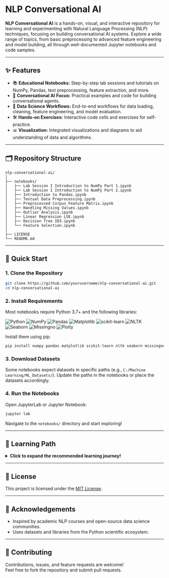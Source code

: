 # NLP Conversational AI

**NLP Conversational AI** is a hands-on, visual, and interactive repository for learning and experimenting with Natural Language Processing (NLP) techniques, focusing on building conversational AI systems. Explore a wide range of topics, from basic preprocessing to advanced feature engineering and model building, all through well-documented Jupyter notebooks and code samples.

---

## ✨ Features

- 📚 **Educational Notebooks:** Step-by-step lab sessions and tutorials on NumPy, Pandas, text preprocessing, feature extraction, and more.
- 🤖 **Conversational AI Focus:** Practical examples and code for building conversational agents.
- 🔬 **Data Science Workflows:** End-to-end workflows for data loading, cleaning, feature engineering, and model evaluation.
- 🛠️ **Hands-on Exercises:** Interactive code cells and exercises for self-practice.
- 📊 **Visualization:** Integrated visualizations and diagrams to aid understanding of data and algorithms.

---

## 🗂️ Repository Structure

```plaintext
nlp-conversational-ai/
│
├── notebooks/
│   ├── Lab Session I Introduction to NumPy Part 1.ipynb
│   ├── Lab Session I Introduction to NumPy Part 2.ipynb
│   ├── Introduction to Pandas.ipynb
│   ├── Textual Data Preprocessing.ipynb
│   ├── Preprocessed Corpus Feature Matrix.ipynb
│   ├── Handling Missing Values.ipynb
│   ├── Outlier Analysis.ipynb
│   ├── Linear Regression LSE.ipynb
│   ├── Decision Tree ID3.ipynb
│   └── Feature Selection.ipynb
│
├── LICENSE
└── README.md
```

---

## 🏁 Quick Start

### 1. Clone the Repository

```bash
git clone https://github.com/yourusername/nlp-conversational-ai.git
cd nlp-conversational-ai
```

### 2. Install Requirements

Most notebooks require Python 3.7+ and the following libraries:

![Python](https://img.shields.io/badge/-Python-3776AB?logo=python&logoColor=white)
![NumPy](https://img.shields.io/badge/-NumPy-013243?logo=numpy)
![Pandas](https://img.shields.io/badge/-Pandas-150458?logo=pandas)
![Matplotlib](https://img.shields.io/badge/-Matplotlib-11557c?logo=matplotlib)
![scikit-learn](https://img.shields.io/badge/-scikit--learn-f7931e?logo=scikit-learn&logoColor=white)
![NLTK](https://img.shields.io/badge/-NLTK-9C27B0?logo=nltk)
![Seaborn](https://img.shields.io/badge/-Seaborn-43b02a?logo=seaborn)
![Missingno](https://img.shields.io/badge/-missingno-00bcd4)
![Plotly](https://img.shields.io/badge/-Plotly-3f4f75?logo=plotly)

Install them using pip:

```bash
pip install numpy pandas matplotlib scikit-learn nltk seaborn missingno plotly
```

### 3. Download Datasets

Some notebooks expect datasets in specific paths (e.g., `C:/Machine Learning/ML_Datasets/`). Update the paths in the notebooks or place the datasets accordingly.

### 4. Run the Notebooks

Open JupyterLab or Jupyter Notebook:

```bash
jupyter lab
```

Navigate to the `notebooks/` directory and start exploring!

---

## 🧭 Learning Path

<details>
<summary><strong>Click to expand the recommended learning journey!</strong></summary>

1. <img src="https://img.icons8.com/color/48/000000/numpy.png" width="20"/> **NumPy & Pandas:**  
   Start with the basics of numerical and tabular data manipulation.

2. <img src="https://img.icons8.com/color/48/000000/text.png" width="20"/> **Text Preprocessing:**  
   Learn how to clean and prepare text data for NLP tasks.

3. <img src="https://img.icons8.com/color/48/000000/feature-extraction.png" width="20"/> **Feature Engineering:**  
   Explore methods to convert text into numerical features (TDM, TF-IDF, etc.).

4. <img src="https://img.icons8.com/color/48/000000/artificial-intelligence.png" width="20"/> **Modeling:**  
   Apply machine learning models for classification, regression, and conversational AI.

5. <img src="https://img.icons8.com/color/48/000000/experimental-data.png" width="20"/> **Advanced Topics:**  
   Outlier analysis, feature selection, and more.

</details>

---

## 📜 License

This project is licensed under the [MIT License](LICENSE).

---

## 🙏 Acknowledgements

- Inspired by academic NLP courses and open-source data science communities.
- Uses datasets and libraries from the Python scientific ecosystem.

---

## 🤝 Contributing

Contributions, issues, and feature requests are welcome!  
Feel free to fork the repository and submit pull requests.

